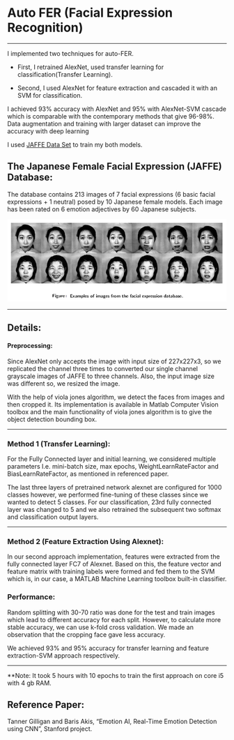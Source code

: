 # **Auto FER (Facial Expression Recognition)**


---

I implemented two techniques for auto-FER. 

* First, I retrained AlexNet, used transfer learning for classification(Transfer Learning). 

* Second, I used AlexNet for feature extraction and cascaded it with an SVM for classification. 

I achieved 93% accuracy with AlexNet and 95% with AlexNet-SVM cascade which is comparable with the contemporary methods that give 96-98%. Data augmentation and training with larger dataset can improve the accuracy with deep learning

I used [JAFFE Data Set](https://http://www.kasrl.org/jaffe.html) to train my both models.

## The Japanese Female Facial Expression (JAFFE) Database:
The database contains 213 images of 7 facial expressions (6 basic facial expressions + 1 neutral) posed by 10 Japanese female models. Each image has been rated on 6 emotion adjectives by 60 Japanese subjects. 

![example_dataset](example_dataset.PNG)

---

## Details:

#### Preprocessing:
Since AlexNet only accepts the image with input size of 227x227x3, so we replicated the channel three times to converted our single channel grayscale images of JAFFE to three channels. Also, the input image size was different so, we resized the image. 

With the help of viola jones algorithm, we detect the faces from images and then cropped it. Its implementation is available in Matlab Computer Vision toolbox and the main functionality of viola jones algorithm is to give the object detection bounding box. 

---

### Method 1 (Transfer Learning):
For the Fully Connected layer and initial learning, we considered multiple parameters I.e. mini-batch size, max epochs, WeightLearnRateFactor and BiasLearnRateFactor, as mentioned in referenced paper. 

The last three layers of pretrained network alexnet are configured for 1000 classes however, we performed fine-tuning of these classes since we wanted to detect 5 classes. For our classification, 23rd fully connected layer was changed to 5 and we also retrained the subsequent two softmax and classification output layers. 

---

### Method 2 (Feature Extraction Using Alexnet):

In our second approach implementation, features were extracted from the fully connected layer FC7 of Alexnet. Based on this, the feature vector and feature matrix with training labels were formed and fed them to the SVM which is, in our case, a MATLAB Machine Learning toolbox built-in classifier.  

### Performance:
Random splitting with 30-70 ratio was done for the test and train images which lead to different accuracy for each split. However, to calculate more stable accuracy, we can use k-fold cross validation. We made an observation that the cropping face gave less accuracy. 

We achieved 93% and 95% accuracy for transfer learning and feature extraction-SVM approach respectively. 

---

**Note: It took 5 hours with 10 epochs to train the first approach on core i5 with 4 gb RAM.

## Reference Paper:
Tanner Gilligan and Baris Akis, “Emotion AI, Real-Time Emotion Detection using CNN”, Stanford
project.


